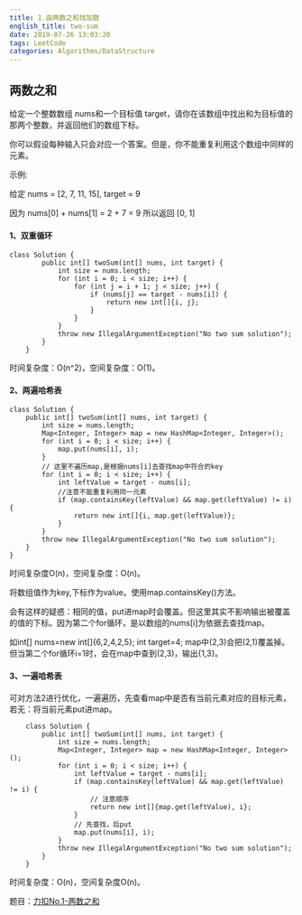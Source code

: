 ```yaml
---
title: 1.由两数之和找加数
english_title: two-sum
date: 2019-07-26 13:03:20
tags: LeetCode
categories: Algorithms/DataStructure
---
```


## 两数之和
给定一个整数数组 nums和一个目标值 target，请你在该数组中找出和为目标值的那两个整数，并返回他们的数组下标。

你可以假设每种输入只会对应一个答案。但是，你不能重复利用这个数组中同样的元素。

示例:

给定 nums = [2, 7, 11, 15], target = 9

因为 nums[0] + nums[1] = 2 + 7 = 9
所以返回 [0, 1]

#### 1、双重循环
```
class Solution {
        public int[] twoSum(int[] nums, int target) {
            int size = nums.length;
            for (int i = 0; i < size; i++) {
                for (int j = i + 1; j < size; j++) {
                    if (nums[j] == target - nums[i]) {
                        return new int[]{i, j};
                    }
                }
            }
            throw new IllegalArgumentException("No two sum solution");
        }
    }
```
时间复杂度：O(n^2)，空间复杂度：O(1)。
#### 2、两遍哈希表
```
class Solution {
    public int[] twoSum(int[] nums, int target) {
        int size = nums.length;
        Map<Integer, Integer> map = new HashMap<Integer, Integer>();
        for (int i = 0; i < size; i++) {
            map.put(nums[i], i);
        }
        // 这里不遍历map,是根据nums[i]去查找map中符合的key
        for (int i = 0; i < size; i++) {
            int leftValue = target - nums[i];
            //注意不能重复利用同一元素
            if (map.containsKey(leftValue) && map.get(leftValue) != i) {
                return new int[]{i, map.get(leftValue)};
            }
        }
        throw new IllegalArgumentException("No two sum solution");
    }
}
```
时间复杂度O(n)，空间复杂度：O(n)。

将数组值作为key,下标作为value。使用map.containsKey()方法。

会有这样的疑惑：相同的值，put进map时会覆盖。但这里其实不影响输出被覆盖的值的下标。因为第二个for循环，是以数组的nums[i]为依据去查找map。

如int[] nums=new int[]{6,2,4,2,5};
        int target=4;
map中(2,3)会把(2,1)覆盖掉。但当第二个for循环i=1时，会在map中查到(2,3)，输出{1,3}。

#### 3、一遍哈希表
可对方法2进行优化，一遍遍历，先查看map中是否有当前元素对应的目标元素，若无：将当前元素put进map。
```
    class Solution {
        public int[] twoSum(int[] nums, int target) {
            int size = nums.length;
            Map<Integer, Integer> map = new HashMap<Integer, Integer>();
            for (int i = 0; i < size; i++) {
                int leftValue = target - nums[i];
                if (map.containsKey(leftValue) && map.get(leftValue) != i) {
                    // 注意顺序
                    return new int[]{map.get(leftValue), i};
                }
                // 先查找，后put
                map.put(nums[i], i);
            }
            throw new IllegalArgumentException("No two sum solution");
        }
    }
```
时间复杂度：O(n)，空间复杂度O(n)。


题目：[力扣No.1-两数之和](https://leetcode-cn.com/problems/two-sum/)

